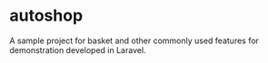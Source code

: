 # autoshop
A sample project for basket and other commonly used features for demonstration developed in Laravel.
